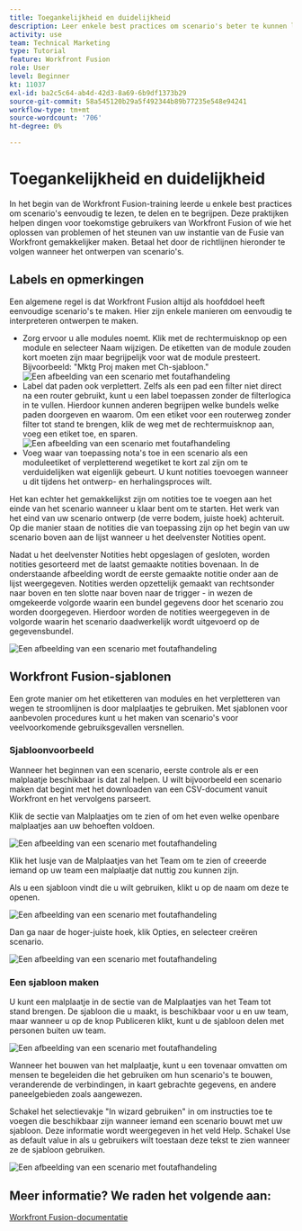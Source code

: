 ```yaml
---
title: Toegankelijkheid en duidelijkheid
description: Leer enkele best practices om scenario's beter te kunnen lezen, delen en begrijpen.
activity: use
team: Technical Marketing
type: Tutorial
feature: Workfront Fusion
role: User
level: Beginner
kt: 11037
exl-id: ba2c5c64-ab4d-42d3-8a69-6b9df1373b29
source-git-commit: 58a545120b29a5f492344b89b77235e548e94241
workflow-type: tm+mt
source-wordcount: '706'
ht-degree: 0%

---
```


# Toegankelijkheid en duidelijkheid

In het begin van de Workfront Fusion-training leerde u enkele best practices om scenario&#39;s eenvoudig te lezen, te delen en te begrijpen. Deze praktijken helpen dingen voor toekomstige gebruikers van Workfront Fusion of wie het oplossen van problemen of het steunen van uw instantie van de Fusie van Workfront gemakkelijker maken. Betaal het door de richtlijnen hieronder te volgen wanneer het ontwerpen van scenario&#39;s.

## Labels en opmerkingen

Een algemene regel is dat Workfront Fusion altijd als hoofddoel heeft eenvoudige scenario&#39;s te maken. Hier zijn enkele manieren om eenvoudig te interpreteren ontwerpen te maken.

* Zorg ervoor u alle modules noemt. Klik met de rechtermuisknop op een module en selecteer Naam wijzigen. De etiketten van de module zouden kort moeten zijn maar begrijpelijk voor wat de module presteert. Bijvoorbeeld: &quot;Mktg Proj maken met Ch-sjabloon.&quot;
   ![Een afbeelding van een scenario met foutafhandeling](assets/design-optimization-and-testing-1.png)
* Label dat paden ook verplettert. Zelfs als een pad een filter niet direct na een router gebruikt, kunt u een label toepassen zonder de filterlogica in te vullen. Hierdoor kunnen anderen begrijpen welke bundels welke paden doorgeven en waarom. Om een etiket voor een routerweg zonder filter tot stand te brengen, klik de weg met de rechtermuisknop aan, voeg een etiket toe, en sparen.
   ![Een afbeelding van een scenario met foutafhandeling](assets/design-optimization-and-testing-2.png)
* Voeg waar van toepassing nota&#39;s toe in een scenario als een moduleetiket of verpletterend wegetiket te kort zal zijn om te verduidelijken wat eigenlijk gebeurt. U kunt notities toevoegen wanneer u dit tijdens het ontwerp- en herhalingsproces wilt.

Het kan echter het gemakkelijkst zijn om notities toe te voegen aan het einde van het scenario wanneer u klaar bent om te starten. Het werk van het eind van uw scenario ontwerp (de verre bodem, juiste hoek) achteruit. Op die manier staan de notities die van toepassing zijn op het begin van uw scenario boven aan de lijst wanneer u het deelvenster Notities opent.

Nadat u het deelvenster Notities hebt opgeslagen of gesloten, worden notities gesorteerd met de laatst gemaakte notities bovenaan. In de onderstaande afbeelding wordt de eerste gemaakte notitie onder aan de lijst weergegeven. Notities werden opzettelijk gemaakt van rechtsonder naar boven en ten slotte naar boven naar de trigger - in wezen de omgekeerde volgorde waarin een bundel gegevens door het scenario zou worden doorgegeven. Hierdoor worden de notities weergegeven in de volgorde waarin het scenario daadwerkelijk wordt uitgevoerd op de gegevensbundel.

![Een afbeelding van een scenario met foutafhandeling](assets/design-optimization-and-testing-3.png)

## Workfront Fusion-sjablonen

Een grote manier om het etiketteren van modules en het verpletteren van wegen te stroomlijnen is door malplaatjes te gebruiken. Met sjablonen voor aanbevolen procedures kunt u het maken van scenario&#39;s voor veelvoorkomende gebruiksgevallen versnellen.

### Sjabloonvoorbeeld

Wanneer het beginnen van een scenario, eerste controle als er een malplaatje beschikbaar is dat zal helpen. U wilt bijvoorbeeld een scenario maken dat begint met het downloaden van een CSV-document vanuit Workfront en het vervolgens parseert.

Klik de sectie van Malplaatjes om te zien of om het even welke openbare malplaatjes aan uw behoeften voldoen.

![Een afbeelding van een scenario met foutafhandeling](assets/design-optimization-and-testing-4.png)

Klik het lusje van de Malplaatjes van het Team om te zien of creeerde iemand op uw team een malplaatje dat nuttig zou kunnen zijn.

Als u een sjabloon vindt die u wilt gebruiken, klikt u op de naam om deze te openen.

![Een afbeelding van een scenario met foutafhandeling](assets/design-optimization-and-testing-5.png)

Dan ga naar de hoger-juiste hoek, klik Opties, en selecteer creëren scenario.

![Een afbeelding van een scenario met foutafhandeling](assets/design-optimization-and-testing-6.png)

### Een sjabloon maken

U kunt een malplaatje in de sectie van de Malplaatjes van het Team tot stand brengen. De sjabloon die u maakt, is beschikbaar voor u en uw team, maar wanneer u op de knop Publiceren klikt, kunt u de sjabloon delen met personen buiten uw team.

![Een afbeelding van een scenario met foutafhandeling](assets/design-optimization-and-testing-7.png)

Wanneer het bouwen van het malplaatje, kunt u een tovenaar omvatten om mensen te begeleiden die het gebruiken om hun scenario&#39;s te bouwen, veranderende de verbindingen, in kaart gebrachte gegevens, en andere paneelgebieden zoals aangewezen.

Schakel het selectievakje &quot;In wizard gebruiken&quot; in om instructies toe te voegen die beschikbaar zijn wanneer iemand een scenario bouwt met uw sjabloon. Deze informatie wordt weergegeven in het veld Help. Schakel Use as default value in als u gebruikers wilt toestaan deze tekst te zien wanneer ze de sjabloon gebruiken.

![Een afbeelding van een scenario met foutafhandeling](assets/design-optimization-and-testing-8.png)

## Meer informatie? We raden het volgende aan:

[Workfront Fusion-documentatie](https://experienceleague.adobe.com/docs/workfront/using/adobe-workfront-fusion/workfront-fusion-2.html?lang=en)
